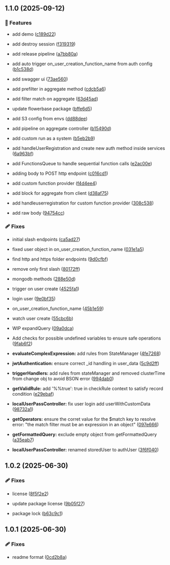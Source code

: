 ## 1.1.0 (2025-09-12)


### 🚀 Features

- add demo ([c189d22](https://github.com/flowerforce/flowerbase/commit/c189d22))

- add destroy session ([f319319](https://github.com/flowerforce/flowerbase/commit/f319319))

- add release pipeline ([a7bb80a](https://github.com/flowerforce/flowerbase/commit/a7bb80a))

- add auto trigger on_user_creation_function_name from auth config ([b1c538d](https://github.com/flowerforce/flowerbase/commit/b1c538d))

- add swagger ui ([73ae560](https://github.com/flowerforce/flowerbase/commit/73ae560))

- add prefilter in aggregate method ([cdcb5a6](https://github.com/flowerforce/flowerbase/commit/cdcb5a6))

- add filter match on aggregate ([63d45ad](https://github.com/flowerforce/flowerbase/commit/63d45ad))

- update flowerbase package ([bffe6d5](https://github.com/flowerforce/flowerbase/commit/bffe6d5))

- add S3 config from envs ([dd88dee](https://github.com/flowerforce/flowerbase/commit/dd88dee))

- add pipeline on aggregate controller ([b15490d](https://github.com/flowerforce/flowerbase/commit/b15490d))

- add custom run as a system ([b5eb2b9](https://github.com/flowerforce/flowerbase/commit/b5eb2b9))

- add handleUserRegistration and create new auth method inside services ([6a963bf](https://github.com/flowerforce/flowerbase/commit/6a963bf))

- add FunctionsQueue to handle sequential function calls ([e2ac00e](https://github.com/flowerforce/flowerbase/commit/e2ac00e))

- adding body to POST http endpoint ([c016cd1](https://github.com/flowerforce/flowerbase/commit/c016cd1))

- add custom function provider ([f4d4ee4](https://github.com/flowerforce/flowerbase/commit/f4d4ee4))

- add block for aggregate from client ([d38af75](https://github.com/flowerforce/flowerbase/commit/d38af75))

- add handleuserregistration for custom function provider ([308c538](https://github.com/flowerforce/flowerbase/commit/308c538))

- add raw body ([94754cc](https://github.com/flowerforce/flowerbase/commit/94754cc))


### 🩹 Fixes

- initial slash endpoints ([ca5ad27](https://github.com/flowerforce/flowerbase/commit/ca5ad27))

- fixed user object in on_user_creation_function_name ([031e1a5](https://github.com/flowerforce/flowerbase/commit/031e1a5))

- find http and https folder endpoints ([9d0cfbf](https://github.com/flowerforce/flowerbase/commit/9d0cfbf))

- remove only first slash ([80172ff](https://github.com/flowerforce/flowerbase/commit/80172ff))

- mongodb methods ([288e50d](https://github.com/flowerforce/flowerbase/commit/288e50d))

- trigger on user create ([4525fa1](https://github.com/flowerforce/flowerbase/commit/4525fa1))

- login user ([9e0bf35](https://github.com/flowerforce/flowerbase/commit/9e0bf35))

- on_user_creation_function_name ([45b1e59](https://github.com/flowerforce/flowerbase/commit/45b1e59))

- watch user create ([55cbc6b](https://github.com/flowerforce/flowerbase/commit/55cbc6b))

- WIP expandQuery ([09a0dca](https://github.com/flowerforce/flowerbase/commit/09a0dca))

- Add checks for possible undefined variables to ensure safe operations ([9fab6f2](https://github.com/flowerforce/flowerbase/commit/9fab6f2))

- **evaluateComplexExpression:** add rules from StateManager ([4fe7268](https://github.com/flowerforce/flowerbase/commit/4fe7268))

- **jwtAuthentication:** ensure correct _id handling in user_data ([5c9d2ff](https://github.com/flowerforce/flowerbase/commit/5c9d2ff))

- **triggerHandlers:** add rules from stateManager and removed clusterTime from change obj to avoid BSON error ([994dab0](https://github.com/flowerforce/flowerbase/commit/994dab0))

- **getValidRule:** add '%%true': true in checkRule context to satisfy record condition ([e29ebaf](https://github.com/flowerforce/flowerbase/commit/e29ebaf))

- **localUserPassController:** fix user login add userWithCustomData ([98732a1](https://github.com/flowerforce/flowerbase/commit/98732a1))

- **getOperators:** ensure the corret value for the $match key to resolve error: "the match filter must be an expression in an object" ([097e666](https://github.com/flowerforce/flowerbase/commit/097e666))

- **getFormattedQuery:** exclude empty object from getFormattedQuery ([a35eab7](https://github.com/flowerforce/flowerbase/commit/a35eab7))

- **localUserPassController:** renamed storedUser to authUser ([3f6f040](https://github.com/flowerforce/flowerbase/commit/3f6f040))

## 1.0.2 (2025-06-30)


### 🩹 Fixes

- license ([8f5f2e2](https://github.com/flowerforce/flowerbase/commit/8f5f2e2))

- update package license ([9b05f27](https://github.com/flowerforce/flowerbase/commit/9b05f27))

- package lock ([b63c9c1](https://github.com/flowerforce/flowerbase/commit/b63c9c1))

## 1.0.1 (2025-06-30)


### 🩹 Fixes

- readme format ([0cd2b8a](https://github.com/flowerforce/flowerbase/commit/0cd2b8a))